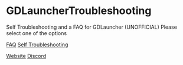 # GDLauncherTroubleshooting
Self Troubleshooting and a FAQ for GDLauncher (UNOFFICIAL)
Please select one of the options

[FAQ](FAQ.md)   [Self Troubleshooting]()

[Website](https://gdlauncher.com)   [Discord](https://discord.gdlauncher.com/)
